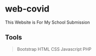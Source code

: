 # web-covid
This Website is For My School Submission

## Tools
>Bootstrap
>HTML
>CSS
>Javascript
>PHP
